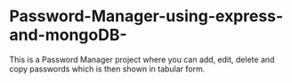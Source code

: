 # Password-Manager-using-express-and-mongoDB-
This is a Password Manager project where you can add, edit, delete and copy passwords which is then shown in tabular form.
